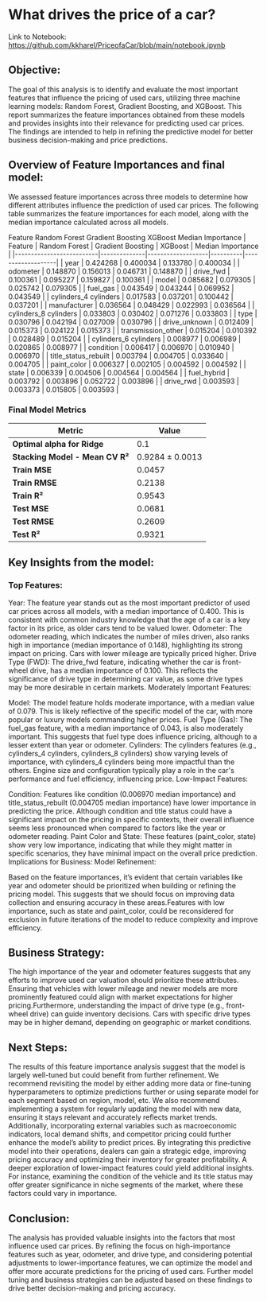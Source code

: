 # What drives the price of a car?

Link to Notebook: https://github.com/kkharel/PriceofaCar/blob/main/notebook.ipynb

## Objective:

The goal of this analysis is to identify and evaluate the most important features that influence the pricing of used cars, utilizing three machine learning models: Random Forest, Gradient Boosting, and XGBoost. This report summarizes the feature importances obtained from these models and provides insights into their relevance for predicting used car prices. The findings are intended to help in refining the predictive model for better business decision-making and price predictions.

## Overview of Feature Importances and final model:

We assessed feature importances across three models to determine how different attributes influence the prediction of used car prices. The following table summarizes the feature importances for each model, along with the median importance calculated across all models.

Feature	Random Forest	Gradient Boosting	XGBoost	Median Importance
| Feature                  | Random Forest | Gradient Boosting | XGBoost  | Median Importance |
|--------------------------|--------------|-------------------|----------|-------------------|
| year                     | 0.424268     | 0.400034          | 0.133780 | 0.400034          |
| odometer                 | 0.148870     | 0.156013          | 0.046731 | 0.148870          |
| drive_fwd                | 0.100361     | 0.095227          | 0.159827 | 0.100361          |
| model                    | 0.085682     | 0.079305          | 0.025742 | 0.079305          |
| fuel_gas                 | 0.043549     | 0.043244          | 0.069952 | 0.043549          |
| cylinders_4 cylinders    | 0.017583     | 0.037201          | 0.100442 | 0.037201          |
| manufacturer             | 0.036564     | 0.048429          | 0.022993 | 0.036564          |
| cylinders_8 cylinders    | 0.033803     | 0.030402          | 0.071276 | 0.033803          |
| type                     | 0.030796     | 0.042194          | 0.027009 | 0.030796          |
| drive_unknown            | 0.012409     | 0.015373          | 0.024122 | 0.015373          |
| transmission_other       | 0.015204     | 0.010392          | 0.028489 | 0.015204          |
| cylinders_6 cylinders    | 0.008977     | 0.006989          | 0.020865 | 0.008977          |
| condition                | 0.006417     | 0.006970          | 0.010940 | 0.006970          |
| title_status_rebuilt     | 0.003794     | 0.004705          | 0.033640 | 0.004705          |
| paint_color              | 0.006327     | 0.002105          | 0.004592 | 0.004592          |
| state                    | 0.006339     | 0.004506          | 0.004564 | 0.004564          |
| fuel_hybrid              | 0.003792     | 0.003896          | 0.052722 | 0.003896          |
| drive_rwd                | 0.003593     | 0.003373          | 0.015805 | 0.003593          |


### Final Model Metrics

| Metric                         | Value              |
|--------------------------------|--------------------|
| **Optimal alpha for Ridge**     | 0.1                |
| **Stacking Model - Mean CV R²** | 0.9284 ± 0.0013    |
| **Train MSE**                   | 0.0457             |
| **Train RMSE**                  | 0.2138             |
| **Train R²**                    | 0.9543             |
| **Test MSE**                    | 0.0681             |
| **Test RMSE**                   | 0.2609             |
| **Test R²**                     | 0.9321             |


## Key Insights from the model:

### Top Features:

Year: The feature year stands out as the most important predictor of used car prices across all models, with a median importance of 0.400. This is consistent with common industry knowledge that the age of a car is a key factor in its price, as older cars tend to be valued lower.
Odometer: The odometer reading, which indicates the number of miles driven, also ranks high in importance (median importance of 0.148), highlighting its strong impact on pricing. Cars with lower mileage are typically priced higher.
Drive Type (FWD): The drive_fwd feature, indicating whether the car is front-wheel drive, has a median importance of 0.100. This reflects the significance of drive type in determining car value, as some drive types may be more desirable in certain markets.
Moderately Important Features:

Model: The model feature holds moderate importance, with a median value of 0.079. This is likely reflective of the specific model of the car, with more popular or luxury models commanding higher prices.
Fuel Type (Gas): The fuel_gas feature, with a median importance of 0.043, is also moderately important. This suggests that fuel type does influence pricing, although to a lesser extent than year or odometer.
Cylinders: The cylinders features (e.g., cylinders_4 cylinders, cylinders_8 cylinders) show varying levels of importance, with cylinders_4 cylinders being more impactful than the others. Engine size and configuration typically play a role in the car's performance and fuel efficiency, influencing price.
Low-Impact Features:

Condition: Features like condition (0.006970 median importance) and title_status_rebuilt (0.004705 median importance) have lower importance in predicting the price. Although condition and title status could have a significant impact on the pricing in specific contexts, their overall influence seems less pronounced when compared to factors like the year or odometer reading.
Paint Color and State: These features (paint_color, state) show very low importance, indicating that while they might matter in specific scenarios, they have minimal impact on the overall price prediction.
Implications for Business:
Model Refinement:

Based on the feature importances, it’s evident that certain variables like year and odometer should be prioritized when building or refining the pricing model. This suggests that we should focus on improving data collection and ensuring accuracy in these areas.Features with low importance, such as state and paint_color, could be reconsidered for exclusion in future iterations of the model to reduce complexity and improve efficiency.

## Business Strategy:

The high importance of the year and odometer features suggests that any efforts to improve used car valuation should prioritize these attributes. Ensuring that vehicles with lower mileage and newer models are more prominently featured could align with market expectations for higher pricing.Furthermore, understanding the impact of drive type (e.g., front-wheel drive) can guide inventory decisions. Cars with specific drive types may be in higher demand, depending on geographic or market conditions.

## Next Steps:

The results of this feature importance analysis suggest that the model is largely well-tuned but could benefit from further refinement. We recommend revisiting the model by either adding more data or fine-tuning hyperparameters to optimize predictions further or using separate model for each segment based on region, model, etc. We also recommend implementing a system for regularly updating the model with new data, ensuring it stays relevant and accurately reflects market trends. Additionally, incorporating external variables such as macroeconomic indicators, local demand shifts, and competitor pricing could further enhance the model’s ability to predict prices. By integrating this predictive model into their operations, dealers can gain a strategic edge, improving pricing accuracy and optimizing their inventory for greater profitability. A deeper exploration of lower-impact features could yield additional insights. For instance, examining the condition of the vehicle and its title status may offer greater significance in niche segments of the market, where these factors could vary in importance.

## Conclusion:

The analysis has provided valuable insights into the factors that most influence used car prices. By refining the focus on high-importance features such as year, odometer, and drive type, and considering potential adjustments to lower-importance features, we can optimize the model and offer more accurate predictions for the pricing of used cars. Further model tuning and business strategies can be adjusted based on these findings to drive better decision-making and pricing accuracy.
